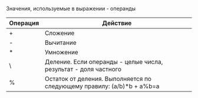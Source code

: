 Значения, используемые в выражении - операнды

| Операция | Действие                                                                |
| -------- | ----------------------------------------------------------------------- |
| +        | Сложение                                                                |
| -        | Вычитание                                                               |
| \*       | Умножение                                                               |
| \\       | Деление. Если операнды - целые числа, результат - доля частного         |
| %        | Остаток от деления. Выполняется по следующему правилу: (a/b)\*b + a%b=a |
